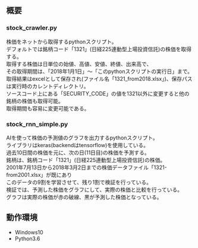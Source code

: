 ## 概要

### stock_crawler.py
株価をネットから取得するpythonスクリプト。  
デフォルトでは銘柄コード「1321」(日経225連動型上場投資信託)の株価を取得する。  
取得する株価は日単位の始値、高値、安値、終値、出来高で、  
その取得期間は、「2018年1月1日」～「このpythonスクリプトの実行日」まで。  
取得結果はexcelとして保存され(ファイル名「1321_from2018.xlsx」)、保存パスは実行時のカレントディレクトリ。  
ソースコード上にある「SECURITY_CODE」の値を1321以外に変更すると他の銘柄の株価も取得可能。  
取得期間も容易に変更可能である。

### stock_rnn_simple.py
AIを使って株価の予測値のグラフを出力するpythonスクリプト。  
ライブラリはkeras(backendはtensorflow)を使用している。  
過去10日間の株価を元に、次の日(11日目)の株価を予測する。  
銘柄は、銘柄コード「1321」(日経225連動型上場投資信託)の株価。  
2001年7月13日から2018年3月2日までの株価データファイル「1321-from2001.xlsx」が既にあり  
このデータの9割を学習させて、残り1割で検証を行っている。  
検証では、予測した株価をグラフにして、実際の株価と比較を行っている。  
グラフは実際の株価が赤の破線、黒が予測した株価となっている。

## 動作環境
- Windows10
- Python3.6
